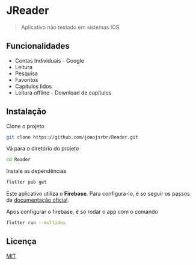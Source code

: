 # JReader

> Aplicativo não testado em sistemas IOS.

## Funcionalidades

- Contas Individuais - Google
- Leitura
- Pesquisa
- Favoritos
- Capítulos lidos
- Leitura offline - Download de capítulos

## Instalação

Clone o projeto

```bash
git clone https://github.com/joaojsrbr/Reader.git
```

Vá para o diretório do projeto

```bash
cd Reader
```

Instale as dependências

```bash
flutter pub get
```

Este aplicativo utiliza o **Firebase**. Para configura-lo, é so seguir os passos da [documentação oficial](https://firebase.google.com/docs/flutter/setup?hl=pt-br&platform=android).

Apos configurar o firebase, é so rodar o app com o comando

```bash
flutter run --multidex
```

## Licença

[MIT](./LICENSE)
